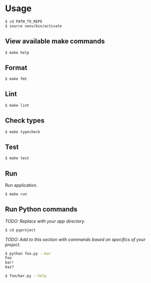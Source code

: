 # Usage


```sh
$ cd PATH_TO_REPO
$ source venv/bin/activate
```


## View available make commands

```bash
$ make help
```


## Format

```sh
$ make fmt
```


## Lint

```sh
$ make lint
```

## Check types


```sh
$ make typecheck
```

## Test

```sh
$ make test
```


## Run

Run application.

```sh
$ make run
```


## Run Python commands

_TODO: Replace with your app directory._

```sh
$ cd pyproject
```

_TODO: Add to this section with commands based on specifics of your project._

```sh
$ python foo.py --bar
Foo
bar!
baz?
```

```sh
$ foo/bar.py --help
```
